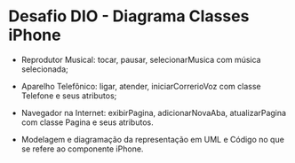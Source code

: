 # Desafio DIO - Diagrama Classes iPhone

- Reprodutor Musical: tocar, pausar, selecionarMusica com música selecionada;
- Aparelho Telefônico: ligar, atender, iniciarCorrerioVoz com classe Telefone e seus atributos;
- Navegador na Internet: exibirPagina, adicionarNovaAba, atualizarPagina com classe Pagina e seus atributos.

- Modelagem e diagramação da representação em UML e Código no que se refere ao componente iPhone.
